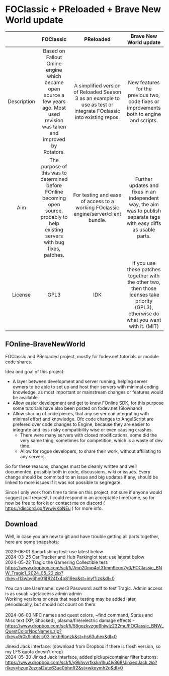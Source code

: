 # FOClassic + PReloaded + Brave New World update

| | FOClassic | PReloaded | Brave New World update |
|:----------:|:----------:|:-----------:|:------------------:|
| Description |Based on Fallout Online engine which became open source a few years ago. Most used revision was taken and improved by Rotators.  | A simplified version of Reloaded Season 3 as an example to use as test or integrate FOclassic into existing repos. | New features for the previous two, code fixes or improvements both to engine and scripts. |
| Aim | The purpose of this was to determined before FOnline becoming open source, probably to help existing servers with bug fixes, patches. | For testing and ease of access to a working FOclassic engine/server/client bundle. | Further updates and fixes in an independent way, the aim was to publish separate tags with easy diffs as usable parts. |
| License | GPL3 | IDK | If you use these patches together with the other two, then those licenses take priority (GPL3), otherwise do what you want with it. (MIT)|

## FOnline-BraveNewWorld
FOClassic and PReloaded project, mostly for fodev.net tutorials or module code shares.

Idea and goal of this project:
- A layer between development and server running, helping server owners to be able to set up and host their servers with minimal coding knowledge, as most important or mainstream changes or features would be available
- Allow easier development and get to know FOnline SDK, for this purpose some tutorials have also been posted on fodev.net (Slowhand)
- Allow sharing of code pieces, that any server can integrating with minimal effort and knowledge. Ofc code changes to AngelScript are prefered over code changes to Engine, because they are easier to integrate and less risky compatibility wise or even causing crashes. 
   - There were many servers with closed modifications, some did the very same thing, sometimes for competition, which is a waste of dev time. 
   - Allow for rogue developers, to share their work, without affiliating to any servers. 

So for these reasons, changes must be cleanly written and well documented, possibly both in code, discussions, wiki or issues. Every change should be commited to an issue and big updates if any, should be linked to more issues if it was not possible to segregate.

Since I only work from time to time on this project, not sure if anyone would suggest pull request, I could respond in an acceptable timeframe, so for now be free to fork it or contact me on discord ( https://discord.gg/fwwjvKbNEu ) for more info.


## Download

Well, in case you are new to git and have trouble getting all parts together, here are some snapshots:

2023-06-01 Spearfishing test: use latest below<br>
2024-03-25 Car Tracker and Hub Parkinglot test: use laterst below<br>
2024-05-22 Tragic the Garnering Collectible test: https://www.dropbox.com/scl/fi/7mp20mp4ot31mm9cqo7y0/FOClassic_BNW_Tragic1_2024_05_22.zip?rlkey=l13wby6hn01jf824fx4o819ex&st=inyf1izs&dl=0

You can use Username: qwer3 Password: asdf to test Tragic. Admin access is as usual: ~getaccess admin admin<br>
Working versions or ones that need testing may be added later, periodaically, but should not count on them.<br>
<br>
2024-06-03 NPC names and quest colors, ~find command, Status and Misc text (XP, Shocked), plasma/fire/electric damage effects - https://www.dropbox.com/scl/fi/58gozkvzgq9hjwlz232mu/FOClassic_BNW_QuestColorNpcNames.zip?rlkey=9r0k9ihbtsic03jlmkh9lonzk&st=hs63uhex&dl=0
<br>

Jinexd Jack interface: (download from Dropbox if there is fresh version, so my LFS quota doesn't drop) <br>
2024-05-30 Jinxed Jack interface, added pickup/container filter buttons: https://www.dropbox.com/scl/fi/y9khvvrfkskn1hu4ly868/JinxedJack.zip?rlkey=hzuq2ezgsl2utc63ue0bhnff2&st=wkoymh2q&dl=0


